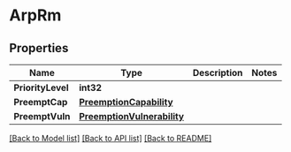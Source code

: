 # ArpRm

## Properties
Name | Type | Description | Notes
------------ | ------------- | ------------- | -------------
**PriorityLevel** | **int32** |  | 
**PreemptCap** | [**PreemptionCapability**](PreemptionCapability.md) |  | 
**PreemptVuln** | [**PreemptionVulnerability**](PreemptionVulnerability.md) |  | 

[[Back to Model list]](../README.md#documentation-for-models) [[Back to API list]](../README.md#documentation-for-api-endpoints) [[Back to README]](../README.md)


